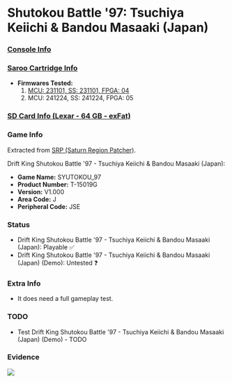 # Shutokou Battle '97: Tsuchiya Keiichi & Bandou Masaaki (Japan)

### [Console Info](../../../../../Info/Consoles/VA13/README.md)

### [Saroo Cartridge Info](../../../../../Info/Cartridges/GuangzhouSanStarOnlineShop/1.6/README.md)

- <b>Firmwares Tested:</b>
  1. [MCU: 231101, SS: 231101, FPGA: 04](../01/README.md)
  2. MCU: 241224, SS: 241224, FPGA: 05

### [SD Card Info (Lexar - 64 GB - exFat)](../../../../../Info/SdCards/Lexar/64GB/exfat/README.md)

### Game Info

Extracted from [SRP (Saturn Region Patcher)](https://segaxtreme.net/resources/saturn-region-patcher.81/download).

Drift King Shutokou Battle '97 - Tsuchiya Keiichi & Bandou Masaaki (Japan):

- <b>Game Name:</b> SYUTOKOU_97
- <b>Product Number:</b> T-15019G
- <b>Version:</b> V1.000
- <b>Area Code:</b> J
- <b>Peripheral Code:</b> JSE

### Status

- Drift King Shutokou Battle '97 - Tsuchiya Keiichi & Bandou Masaaki (Japan): Playable :white_check_mark:
- Drift King Shutokou Battle '97 - Tsuchiya Keiichi & Bandou Masaaki (Japan) (Demo): Untested :question:

### Extra Info

- It does need a full gameplay test.

### TODO

- Test Drift King Shutokou Battle '97 - Tsuchiya Keiichi & Bandou Masaaki (Japan) (Demo) - TODO

### Evidence

[![](https://img.youtube.com/vi/FZawFQd1rl8/0.jpg)](https://www.youtube.com/watch?v=FZawFQd1rl8)
